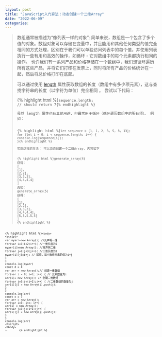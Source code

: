 ```yaml
---
layout: post
title: "JavaScript入门算法：动态创建一个二维Array"
date: "2022-06-09"
categories: 
---
```

<blockquote> 
<p>数组通常被描述为“像列表一样的对象”; 简单来说，数组是一个包含了多个值的对象。数组对象可以存储在变量中，并且能用和其他任何类型的值完全相同的方式处理，区别在于我们可以单独访问列表中的每个值，并使用列表执行一些有用和高效的操作，如循环 - 它对数组中的每个元素都执行相同的操作。 也许我们有一系列产品和价格存储在一个数组中，我们想循环遍历所有这些产品，并将它们打印在发票上，同时将所有产品的价格统计在一起，然后将总价格打印在底部。</p> 
<p>可以通过使用 <a href="https://developer.mozilla.org/zh-CN/docs/Web/JavaScript/Reference/Global_Objects/Array/length" title="length">length</a> 属性获取数组的长度（数组中有多少项元素），这与查找字符串的长度（以字符为单位）完全相同 。 尝试以下代码：</p> 
{% highlight html %}<code class="language-javascript">sequence.length;
// should return 7{% endhighlight %} 
<p>虽然 length 属性也有其他用途，但最常用于循环（循环遍历数组中的所有项）。 例如：</p> 
{% highlight html %}<code class="language-javascript">let sequence = [1, 1, 2, 3, 5, 8, 13];
for (let i = 0; i &lt; sequence.length; i++) {
console.log(sequence[i]);
}{% endhighlight %} 
<p>实现这样的方法： 可以动态创建一个二维Array, 内容如下</p> 
{% highlight html %}generate_array(4) 
获得：
[
[1],
[2,2],
[3,3,3],
[4,4,4,4]
]
再如：
generate_array(5) 
获得：
[
[1],
[2,2],
[3,3,3],
[4,4,4,4],
[5,5,5,5,5]
]
{% endhighlight %} 
</blockquote> 
{% highlight html %}<code class="language-html">&lt;body&gt;
&lt;script&gt;
var myarr=new Array(); //先声明一维
for(var i=0;i&lt;2;i++){ //一维长度为2
myarr[i]=new Array(); //再声明二维
for(var j=0;j&lt;3;j++){ //二维长度为3
myarr[i][j]=i+j; // 赋值，每个数组元素的值为i+j
}
}
console.log(myarr)
const d = 4
var arr = new Array();// 创建一维数组
for(var i = 0; i&lt;d; i++) { // 元素数量为i
arr[i]= new Array(); // 创建二维数组
for(var j=0;j&lt;(i+1);j++) { //二维数组的数量为j
arr[i][j] = new Array(i).push(j);
}
}
console.log(arr)
const c = 7
var arr = new Array();
for(var i=0; i&lt;c; i++) {
arr[i] = new Array();
for(var j=0;j&lt;(i+1);j++) {
arr[i][j] = new Array(j).push(j);
}
}
console.log(arr)
&lt;/script&gt;
&lt;/body&gt;
~        {% endhighlight %} 
<p style="text-align:center;"><img alt="" src="https://img-blog.csdnimg.cn/c20cecabc7bd4c68b65fec3bce20e807.png?x-oss-process=image/watermark,type_d3F5LXplbmhlaQ,shadow_50,text_Q1NETiBA6K645aKo44Gu5bCP6J206J22,size_20,color_FFFFFF,t_70,g_se,x_16"></p> 
<p> </p>
